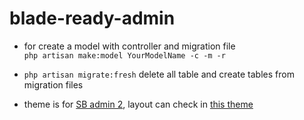 # blade-ready-admin

- for create a model with controller and migration file     
`php artisan make:model YourModelName -c -m -r`

- `php artisan migrate:fresh` delete all table and create tables from migration files
 
- theme is for [SB admin 2](https://startbootstrap.com/theme/sb-admin-2), layout can check in [this theme](https://themes.startbootstrap.com/sb-admin-pro/index.html)
